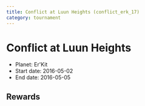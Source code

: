 ```yaml
---
title: Conflict at Luun Heights (conflict_erk_17)
category: tournament
---
```

# Conflict at Luun Heights

  * Planet: Er'Kit
  * Start date: 2016-05-02
  * End date: 2016-05-05

## Rewards


